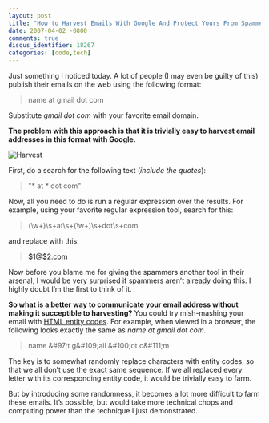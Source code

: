 ```yaml
---
layout: post
title: "How to Harvest Emails With Google And Protect Yours From Spammers"
date: 2007-04-02 -0800
comments: true
disqus_identifier: 18267
categories: [code,tech]
---
```

Just something I noticed today. A lot of people (I may even be guilty of
this) publish their emails on the web using the following format:

> name at gmail dot com

Substitute *gmail dot com* with your favorite email domain.

**The problem with this approach is that it is trivially easy to harvest
email addresses in this format with Google.**

![Harvest](http://haacked.com/images/haacked_com/WindowsLiveWriter/HowtoHarvestEmailsWithGoogle_10AB8/harvest%5B4%5D.jpg)

First, do a search for the following text (*include the quotes*):

> "\* at \* dot com"

Now, all you need to do is run a regular expression over the results.
For example, using your favorite regular expression tool, search for
this:

> (\\w+)\\s+at\\s+(\\w+)\\s+dot\\s+com

and replace with this:

> [\$1@\$2.com](mailto:$1@$2.com)

Now before you blame me for giving the spammers another tool in their
arsenal, I would be very surprised if spammers aren’t already doing
this. I highly doubt I’m the first to think of it.

**So what is a better way to communicate your email address without
making it succeptible to harvesting?** You could try mish-mashing your
email with [HTML entity
codes](http://www.w3schools.com/tags/ref_entities.asp "HTML Entity Codes").
For example, when viewed in a browser, the following looks exactly the
same as *name at gmail dot com*.

> name &\#97;t&nbsp;g&\#109;ail &\#100;ot&nbsp;c&\#111;m

The key is to somewhat randomly replace characters with entity codes, so
that we all don’t use the exact same sequence. If we all replaced every
letter with its corresponding entity code, it would be trivially easy to
farm.

But by introducing some randomness, it becomes a lot more difficult to
farm these emails. It’s possible, but would take more technical chops
and computing power than the technique I just demonstrated.

